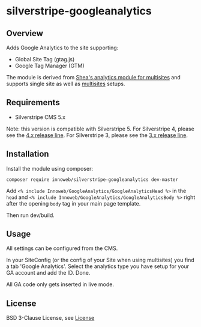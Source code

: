 # silverstripe-googleanalytics

## Overview

Adds Google Analytics to the site supporting:
* Global Site Tag (gtag.js)
* Google Tag Manager (GTM)

The module is derived from [Shea's analytics module for multisites](https://github.com/sheadawson/silverstripe-multisites-googleanalytics) and supports single site as well as [multisites](https://github.com/symbiote/silverstripe-multisites) setups.

## Requirements

* Silverstripe CMS 5.x

Note: this version is compatible with Silverstripe 5. 
For Silverstripe 4, please see the [4.x release line](https://github.com/xini/silverstripe-sitemap/tree/4).
For Silverstripe 3, please see the [3.x release line](https://github.com/xini/silverstripe-sitemap/tree/3).

## Installation

Install the module using composer:

```
composer require innoweb/silverstripe-googleanalytics dev-master
```

Add `<% include Innoweb/GoogleAnalytics/GoogleAnalyticsHead %>` in the `head` and `<% include Innoweb/GoogleAnalytics/GoogleAnalyticsBody %>` right after the opening `body` tag in your 
main page template.

Then run dev/build.

## Usage

All settings can be configured from the CMS.

In your SiteConfig (or the config of your Site when using multisites) you find a tab 'Google Analytics'. Select the analytics type you have setup for your GA account and add the ID. Done.

All GA code only gets inserted in live mode.

## License

BSD 3-Clause License, see [License](license.md)
